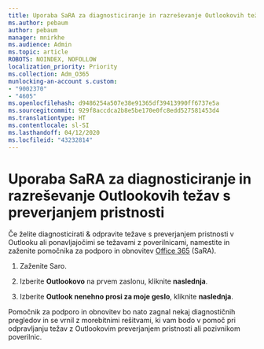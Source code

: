 ```yaml
---
title: Uporaba SaRA za diagnosticiranje in razreševanje Outlookovih težav s preverjanjem pristnosti
ms.author: pebaum
author: pebaum
manager: mnirkhe
ms.audience: Admin
ms.topic: article
ROBOTS: NOINDEX, NOFOLLOW
localization_priority: Priority
ms.collection: Adm_O365
munlocking-an-account s.custom:
- "9002370"
- "4605"
ms.openlocfilehash: d9486254a507e38e91365df39413990ff6737e5a
ms.sourcegitcommit: 929f8accdca2b8e5be170e0fc8edd527581453d4
ms.translationtype: HT
ms.contentlocale: sl-SI
ms.lasthandoff: 04/12/2020
ms.locfileid: "43232814"
---
```

# <a name="use-sara-to-diagnose-and-resolve-outlook-authentication-issues"></a>Uporaba SaRA za diagnosticiranje in razreševanje Outlookovih težav s preverjanjem pristnosti

Če želite diagnosticirati & odpravite težave s preverjanjem pristnosti v Outlooku ali ponavljajočimi se težavami z poverilnicami, namestite in zaženite pomočnika za podporo in obnovitev [Office 365](https://diagnostics.office.com/#/) (SaRA).

1. Zaženite Saro.

2. Izberite **Outlookovo** na prvem zaslonu, kliknite **naslednja**.

3. Izberite **Outlook nenehno prosi za moje geslo**, kliknite **naslednja**.

Pomočnik za podporo in obnovitev bo nato zagnal nekaj diagnostičnih pregledov in se vrnil z morebitnimi rešitvami, ki vam bodo v pomoč pri odpravljanju težav z Outlookovim preverjanjem pristnosti ali pozivnikom poverilnic.
